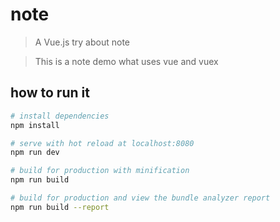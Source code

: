# note

> A Vue.js try about note

> This is a note demo what uses vue and vuex  

## how to run it 

``` bash
# install dependencies
npm install

# serve with hot reload at localhost:8080
npm run dev

# build for production with minification
npm run build

# build for production and view the bundle analyzer report
npm run build --report
```

